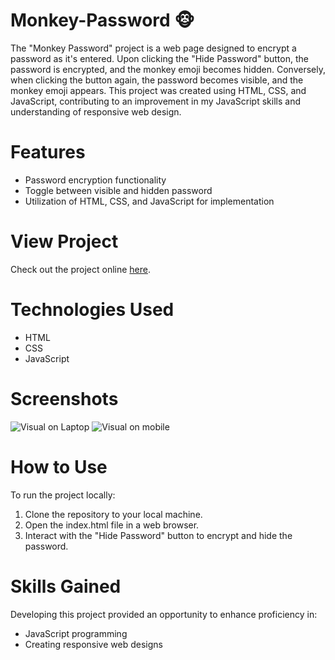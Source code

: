# Monkey-Password 🐵

The "Monkey Password" project is a web page designed to encrypt a password as it's entered. Upon clicking the "Hide Password" button, the password is encrypted, and the monkey emoji becomes hidden. Conversely, when clicking the button again, the password becomes visible, and the monkey emoji appears. This project was created using HTML, CSS, and JavaScript, contributing to an improvement in my JavaScript skills and understanding of responsive web design.

# Features
- Password encryption functionality
- Toggle between visible and hidden password
- Utilization of HTML, CSS, and JavaScript for implementation

# View Project
Check out the project online [here]((https://yd-savvydev.github.io/Monkey-Password/)).

# Technologies Used
- HTML
- CSS
- JavaScript

# Screenshots
![Visual on Laptop](visuel-monkey-psw-laptop)
![Visual on mobile](visuel-monkey-psw-iphone.png)

# How to Use
To run the project locally:

1. Clone the repository to your local machine.
2. Open the index.html file in a web browser.
3. Interact with the "Hide Password" button to encrypt and hide the password.

# Skills Gained
Developing this project provided an opportunity to enhance proficiency in:

- JavaScript programming
- Creating responsive web designs
